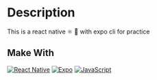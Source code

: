 # Description
This is a react native ⚛️ 📱 with expo cli for practice

## Make With
[![React Native](https://img.shields.io/badge/React%20Native-5ccfee?style=for-the-badge&logo=react&logoColor=white&labelColor=000000)]()
[![Expo](https://img.shields.io/badge/expo-000000?style=for-the-badge&logo=expo&logoColor=white&labelColor=000000)]()
[![JavaScript](https://img.shields.io/badge/javascript-ead547?style=for-the-badge&logo=javascript&logoColor=white&labelColor=000000)]()